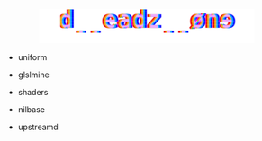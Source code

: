 <div align="center">
  <img src=".github/deadzone.svg" height="60">
</div>


- uniform

- glslmine

- shaders

- nilbase

- upstreamd

